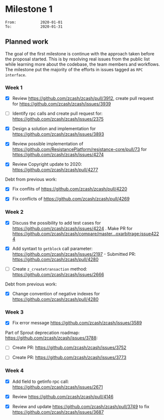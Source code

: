 # Milestone 1

```
From:           2020-01-01
To:             2020-01-31
```

## Planned work

The goal of the first milestone is continue with the approach taken before the proposal started. This is by resolving real issues from the public list while learning more about the codebase, the team members and workflows. The milestone put the majority of the efforts in issues tagged as `RPC interface`.

### Week 1

- [x] Review https://github.com/zcash/zcash/pull/3912, create pull request for https://github.com/zcash/zcash/issues/3939 

- [ ] Identify rpc calls and create pull request for: https://github.com/zcash/zcash/issues/2375

- [x] Design a solution and implementation for https://github.com/zcash/zcash/issues/3893

- [x] Review possible implementation of https://github.com/ResistancePlatform/resistance-core/pull/73 for https://github.com/zcash/zcash/issues/4274 

- [x] Review Copyright update to 2020: https://github.com/zcash/zcash/pull/4277

Debt from previous work:

- [x] Fix conflits of https://github.com/zcash/zcash/pull/4220

- [x] Fix conflicts of https://github.com/zcash/zcash/pull/4269
 
### Week 2

- [x] Discuss the possibility to add test cases for https://github.com/zcash/zcash/issues/4224 . Make PR for https://github.com/zcash/zcash/compare/master...oxarbitrage:issue4224

- [x] Add syntaxt to `getblock` call parameter: https://github.com/zcash/zcash/issues/2197 - Submitted PR: https://github.com/zcash/zcash/pull/4280

- [ ] Create `z_createtransaction` method: https://github.com/zcash/zcash/issues/2666

Debt from previous work:

- [x] Change convention of negative indexes for https://github.com/zcash/zcash/pull/4280

### Week 3

- [x] Fix error message https://github.com/zcash/zcash/issues/3589

Part of Sprout deprecation roadmap: https://github.com/zcash/zcash/issues/3788:

- [ ] Create PR: https://github.com/zcash/zcash/issues/3752

- [ ] Create PR:  https://github.com/zcash/zcash/issues/3773

### Week 4

- [x] Add field to getinfo rpc call: https://github.com/zcash/zcash/issues/2671

- [x] Review https://github.com/zcash/zcash/pull/4146

- [x] Review and update https://github.com/zcash/zcash/pull/3749 to fix https://github.com/zcash/zcash/issues/3687

